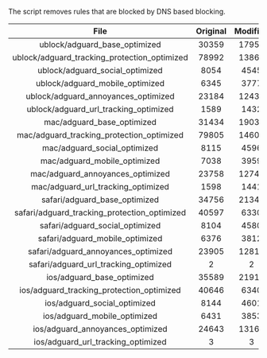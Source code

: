 The script removes rules that are blocked by DNS based blocking.


| File | Original | Modified |
|:----:|:-----:|:-----:|
| ublock/adguard_base_optimized | 30359 | 17958 |
| ublock/adguard_tracking_protection_optimized | 78992 | 13861 |
| ublock/adguard_social_optimized | 8054 | 4545 |
| ublock/adguard_mobile_optimized | 6345 | 3777 |
| ublock/adguard_annoyances_optimized | 23184 | 12430 |
| ublock/adguard_url_tracking_optimized | 1589 | 1432 |
| mac/adguard_base_optimized | 31434 | 19033 |
| mac/adguard_tracking_protection_optimized | 79805 | 14605 |
| mac/adguard_social_optimized | 8115 | 4596 |
| mac/adguard_mobile_optimized | 7038 | 3959 |
| mac/adguard_annoyances_optimized | 23758 | 12747 |
| mac/adguard_url_tracking_optimized | 1598 | 1441 |
| safari/adguard_base_optimized | 34756 | 21340 |
| safari/adguard_tracking_protection_optimized | 40597 | 6330 |
| safari/adguard_social_optimized | 8104 | 4580 |
| safari/adguard_mobile_optimized | 6376 | 3812 |
| safari/adguard_annoyances_optimized | 23905 | 12818 |
| safari/adguard_url_tracking_optimized | 2 | 2 |
| ios/adguard_base_optimized | 35589 | 21912 |
| ios/adguard_tracking_protection_optimized | 40646 | 6340 |
| ios/adguard_social_optimized | 8144 | 4601 |
| ios/adguard_mobile_optimized | 6431 | 3853 |
| ios/adguard_annoyances_optimized | 24643 | 13164 |
| ios/adguard_url_tracking_optimized | 3 | 3 |